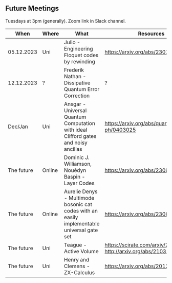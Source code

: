 ## Future Meetings

Tuesdays at 3pm (generally). Zoom link in Slack channel.

| When       | Where | What                                                                                        | Resources                                                            |
|------------| --- |---------------------------------------------------------------------------------------------|----------------------------------------------------------------------|  
| 05.12.2023 | Uni | Julio - Engineering Floquet codes by rewinding                                              | https://arxiv.org/abs/2307.13668                                     |
| 12.12.2023 | ? | Frederik Nathan - Dissipative Quantum Error Correction | ? |
| Dec/Jan | Uni | Ansgar - Universal Quantum Computation with ideal Clifford gates and noisy ancillas | https://arxiv.org/abs/quant-ph/0403025                               |
| The future | Online | Dominic J. Williamson, Nouédyn Baspin - Layer Codes                                         | https://arxiv.org/abs/2309.16503                                     |
| The future | Online | Aurelie Denys - Multimode bosonic cat codes with an easily implementable universal gate set | https://arxiv.org/abs/2306.11621                                     |
| The future | Uni | Teague - Active Volume                                                                      | https://scirate.com/arxiv/2211.15465, http://arxiv.org/abs/2103.08612 |
| The future | Uni | Henry and Clemens - ZX-Calculus                                                             | https://arxiv.org/abs/2012.13966                                     |
